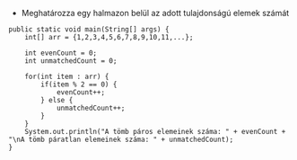 - Meghatározza egy halmazon belül az adott tulajdonságú elemek számát

```
public static void main(String[] args) {
	int[] arr = {1,2,3,4,5,6,7,8,9,10,11,...};

	int evenCount = 0;
	int unmatchedCount = 0;

	for(int item : arr) {
		if(item % 2 == 0) {
			evenCount++;
		} else {
			unmatchedCount++;
		}
	}
	System.out.println("A tömb páros elemeinek száma: " + evenCount + "\nA tömb páratlan elemeinek száma: " + unmatchedCount);
}
```
